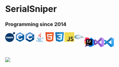 # SerialSniper

### Programming since 2014
<img align="left" width="32px" src="res/img/lang/nasm.png"/>
<img align="left" width="32px" src="https://github.com/devicons/devicon/blob/v2.15.1/icons/c/c-original.svg"/>
<img align="left" width="32px" src="https://github.com/devicons/devicon/blob/v2.15.1/icons/cplusplus/cplusplus-original.svg"/>
<img align="left" width="32px" src="https://github.com/devicons/devicon/blob/v2.15.1/icons/java/java-original.svg"/>
<img align="left" width="32px" src="https://github.com/devicons/devicon/blob/v2.15.1/icons/html5/html5-original.svg"/>
<img align="left" width="32px" src="https://github.com/devicons/devicon/blob/v2.15.1/icons/css3/css3-original.svg"/>
<img align="left" width="32px" src="https://github.com/devicons/devicon/blob/v2.15.1/icons/javascript/javascript-original.svg"/>
<img align="left" width="32px" src="https://github.com/devicons/devicon/blob/v2.15.1/icons/opengl/opengl-plain.svg"/>

<br>

<img align="left" width="32px" src="/res/img/ide/idea.png"/>
<img align="left" width="32px" src="/res/img/ide/vs.png"/>
<img align="left" width="32px" src="/res/img/ide/vsc.png"/>

<br><br><br>
<img align="left" src="https://github-readme-stats.vercel.app/api/top-langs/?username=SerialSniper&layout=compact&theme=dark&hide_border=true&languages=6" />
